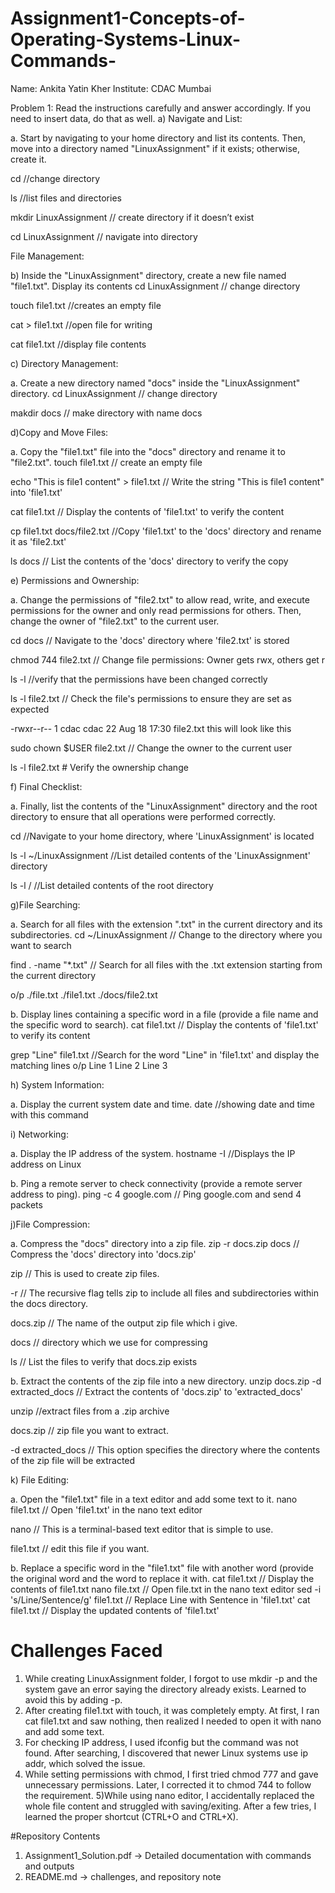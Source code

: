 # Assignment1-Concepts-of-Operating-Systems-Linux-Commands-
Name: Ankita Yatin Kher
Institute: CDAC Mumbai

Problem 1: Read the instructions carefully and answer accordingly. If you need to insert data, do that as well.
a) Navigate and List:

a. Start by navigating to your home directory and list its contents. Then, move into a
directory named "LinuxAssignment" if it exists; otherwise, create it.

cd                         //change directory

ls                         //list files and directories

mkdir LinuxAssignment     // create directory if it doesn’t exist


cd LinuxAssignment       // navigate into directory

File Management:

b) Inside the "LinuxAssignment" directory, create a new file named "file1.txt". Display its
contents
cd LinuxAssignment        // change directory 

touch file1.txt          //creates an empty file

cat > file1.txt         //open file for writing

cat file1.txt          //display file contents

c) Directory Management:

a. Create a new directory named "docs" inside the "LinuxAssignment" directory.
cd LinuxAssignment    // change directory

makdir docs         // make directory with name docs



d)Copy and Move Files:

a. Copy the "file1.txt" file into the "docs" directory and rename it to "file2.txt".
touch file1.txt    // create an empty file

echo "This is file1 content" > file1.txt  // Write the string "This is file1 content" into 'file1.txt'

cat file1.txt                            // Display the contents of 'file1.txt' to verify the content

cp file1.txt docs/file2.txt             //Copy 'file1.txt' to the 'docs' directory and rename it as 'file2.txt'

ls docs                                // List the contents of the 'docs' directory to verify the copy


e) Permissions and Ownership:

a. Change the permissions of "file2.txt" to allow read, write, and execute permissions for
the owner and only read permissions for others. Then, change the owner of "file2.txt" to
the current user.

cd docs               // Navigate to the 'docs' directory where 'file2.txt' is stored

chmod 744 file2.txt  // Change file permissions: Owner gets rwx, others get r

ls -l               //verify that the permissions have been changed correctly

ls -l file2.txt  // Check the file's permissions to ensure they are set as expected

-rwxr--r-- 1 cdac cdac 22 Aug 18 17:30 file2.txt  this will look like this 

sudo chown $USER file2.txt  // Change the owner to the current user

ls -l file2.txt  # Verify the ownership change

f) Final Checklist:

a. Finally, list the contents of the "LinuxAssignment" directory and the root directory to
ensure that all operations were performed correctly.

cd                        //Navigate to your home directory, where 'LinuxAssignment' is located

ls -l ~/LinuxAssignment  //List detailed contents of the 'LinuxAssignment' directory

ls -l /                 //List detailed contents of the root directory

g)File Searching:

a. Search for all files with the extension ".txt" in the current directory and its subdirectories.
cd ~/LinuxAssignment  // Change to the directory where you want to search

find . -name "*.txt"  // Search for all files with the .txt extension starting from the current directory

o/p ./file.txt
  ./file1.txt
./docs/file2.txt

b. Display lines containing a specific word in a file (provide a file name and the specific
word to search).
cat file1.txt           // Display the contents of 'file1.txt' to verify its content

grep "Line" file1.txt  //Search for the word "Line" in 'file1.txt' and display the matching lines
o/p Line 1
    Line 2
    Line 3

h) System Information:

a. Display the current system date and time.
date   //showing date and time with this command


i) Networking:

a. Display the IP address of the system.
hostname -I  //Displays the IP address on Linux

b. Ping a remote server to check connectivity (provide a remote server address to ping).
ping -c 4 google.com  // Ping google.com and send 4 packets

j)File Compression:

a. Compress the "docs" directory into a zip file. 
zip -r docs.zip docs  // Compress the 'docs' directory into 'docs.zip'

zip                  // This is  used to create zip files.

-r                  // The recursive flag tells zip to include all files and subdirectories within the docs directory.

docs.zip           // The name of the output zip file which i give.

docs              // directory which we use for compressing

ls               // List the files to verify that docs.zip exists

b. Extract the contents of the zip file into a new directory.
unzip docs.zip -d extracted_docs  // Extract the contents of 'docs.zip' to 'extracted_docs'

unzip                             //extract files from a .zip archive

docs.zip                        // zip file you want to extract.

-d extracted_docs              //  This option specifies the directory where the contents of the zip file will be extracted

k) File Editing:

a. Open the "file1.txt" file in a text editor and add some text to it.
nano file1.txt            // Open 'file1.txt' in the nano text editor

nano                     //  This is a terminal-based text editor that is simple to use.

file1.txt               //  edit this file if you want.


b. Replace a specific word in the "file1.txt" file with another word (provide the original
word and the word to replace it with.
cat file1.txt                                // Display the contents of file1.txt
nano file.txt                               // Open file.txt in the nano text editor
sed -i 's/Line/Sentence/g' file1.txt       // Replace Line with Sentence in 'file1.txt'
cat file1.txt                            // Display the updated contents of 'file1.txt'


# Challenges Faced
1) While creating LinuxAssignment folder, I forgot to use mkdir -p and the system gave an error saying the directory already exists. Learned to avoid this by adding -p.
2) After creating file1.txt with touch, it was completely empty. At first, I ran cat file1.txt and saw nothing, then realized I needed to open it with nano and add some text.
3) For checking IP address, I used ifconfig but the command was not found. After searching, I discovered that newer Linux systems use ip addr, which solved the issue.
4) While setting permissions with chmod, I first tried chmod 777 and gave unnecessary permissions. Later, I corrected it to chmod 744 to follow the requirement.
5)While using nano editor, I accidentally replaced the whole file content and struggled with saving/exiting. After a few tries, I learned the proper shortcut (CTRL+O and CTRL+X).

#Repository Contents
1) Assignment1_Solution.pdf → Detailed documentation with commands and outputs
2) README.md → challenges, and repository note


































